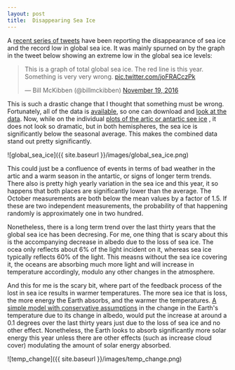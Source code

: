 ```yaml
---
layout: post
title:  Disappearing Sea Ice
---
```


A [recent series of tweets](https://twitter.com/search?q=sea%20ice&src=typd) have been reporting the 
disappearance of sea ice and the record low in global sea ice.   It was mainly spurned on by the 
graph in the tweet below showing an extreme low in the global sea ice levels:

<blockquote class="twitter-tweet" data-lang="en"><p lang="en" dir="ltr">This is a graph of total global sea ice. The red line is this year. Something is very very wrong. <a href="https://t.co/joFRACczPk">pic.twitter.com/joFRACczPk</a></p>&mdash; Bill McKibben (@billmckibben) <a href="https://twitter.com/billmckibben/status/799783145356886016">November 19, 2016</a></blockquote>
<script async src="//platform.twitter.com/widgets.js" charset="utf-8"></script>

This is such a drastic change that I thought that something must be wrong.   Fortunately, all of the data is [available](ftp://sidads.colorado.edu/DATASETS/NOAA/G02135/), so one can download and [look at the data](https://github.com/crawfordsm/crawfordsm.github.io/blob/master/_posts/nsidc/NSIDC%20data.ipynb).   Now, while on the individual [plots of the artic or antartic see ice](http://nsidc.org/arcticseaicenews/charctic-interactive-sea-ice-graph/) , it does not look so dramatic, but in both hemispheres, the sea ice is significantly below the seasonal average.  This makes the combined data stand out pretty significantly.   

![global_sea_ice]({{ site.baseurl }}/images/global_sea_ice.png)

This could just be a confluence of events in terms of bad weather in the artic and a warm season in the antartic, or signs of longer term trends.   There also is pretty high yearly variation in the sea ice and this year, it so happens that both places are significantly lower than the average.   The October measurements are both below the mean values by a factor of 1.5.  If these are two independent measurements, the probability of that happening randomly is approximately one in two hundred.  

Nonetheless, there is a long term trend over the last thirty years that the global sea ice has been decresing.  For me, one thing that is scary about this is the accompanying decrease in albedo due to the loss of sea ice.   The ocea only reflects about 6% of the light incident on it, whereas sea ice typically reflects 60% of the light.  This measns without the sea ice covering it, the oceans are absorbing much more light and will increase in temperature accordingly, modulo any other changes in the atmosphere.   

And this for me is the scary bit, where part of the feedback process of the lost in sea ice results in warmer temperatures.  The more sea ice that is loss, the more energy the Earth absorbs, and the warmer the temperatures.  [A simple model with  conservative assumptions](https://github.com/crawfordsm/crawfordsm.github.io/blob/master/_posts/nsidc/NSIDC%20data.ipynb) in the change in the Earth's temperature due to its change in albedo, would put the increase at around a 0.1 degrees over the last thirty years just due to the loss of sea ice and no other effect.  Nonetheless, the Earth looks to absorb significantly more solar energy this year unless there are other effects (such as increase cloud cover) modulating the amount of solar energy absorbed. 


![temp_change]({{ site.baseurl }}/images/temp_change.png)
